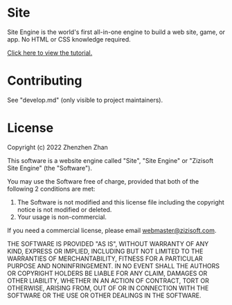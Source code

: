 Site
====

Site Engine is the world's first all-in-one engine to build a web site, game, or app. No HTML or CSS knowledge required.

[Click here to view the tutorial.](https://zizisoft.com/site)

Contributing
============

See "develop.md" (only visible to project maintainers).

License
=======

Copyright (c) 2022 Zhenzhen Zhan

This software is a website engine called "Site", "Site Engine" or "Zizisoft Site
Engine" (the "Software").

You may use the Software free of charge, provided that both of the following 2
conditions are met:

1. The Software is not modified and this license file including the copyright
notice is not modified or deleted.
2. Your usage is non-commercial.

If you need a commercial license, please email webmaster@zizisoft.com.

THE SOFTWARE IS PROVIDED "AS IS", WITHOUT WARRANTY OF ANY KIND, EXPRESS OR
IMPLIED, INCLUDING BUT NOT LIMITED TO THE WARRANTIES OF MERCHANTABILITY, FITNESS
FOR A PARTICULAR PURPOSE AND NONINFRINGEMENT. IN NO EVENT SHALL THE AUTHORS OR
COPYRIGHT HOLDERS BE LIABLE FOR ANY CLAIM, DAMAGES OR OTHER LIABILITY, WHETHER
IN AN ACTION OF CONTRACT, TORT OR OTHERWISE, ARISING FROM, OUT OF OR IN
CONNECTION WITH THE SOFTWARE OR THE USE OR OTHER DEALINGS IN THE SOFTWARE.
